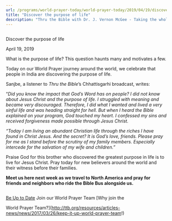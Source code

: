 ```yaml
---
url: /programs/world-prayer-today/world-prayer-today/2019/04/19/discover-the-purpose-of-life
title: "Discover the purpose of life"
description: "Thru the Bible with Dr. J. Vernon McGee - Taking the whole Word to the whole world"
---
```







## 
 Discover the purpose of life


April 19, 2019




What is the purpose of life? This question haunts many and motivates a few. 


Today on our World Prayer journey around the world, we celebrate that people in India are discovering the purpose of life. 


Sanjbe, a listener to *Thru the Bible*’s Chhattisgarhi broadcast, writes:


“*Did you know the impact that God’s Word has on people? I did not know about Jesus Christ and the purpose of life. I struggled with meaning and became very discouraged. Therefore, I did what I wanted and lived a very sinful life and was heading straight for hell. But when I heard the Bible explained on your program, God touched my heart. I confessed my sins and received forgiveness made possible through Jesus Christ.*


*“Today I am living an abundant Christian life through the riches I have found in Christ Jesus. And the secret? It is God’s love, friends. Please pray for me as I stand before the scrutiny of my family members. Especially intercede for the salvation of my wife and children.”*


Praise God for this brother who discovered the greatest purpose in life is to live for Jesus Christ. Pray today for new believers around the world and their witness before their families. 


**Meet us here next week as we travel to North America and pray for friends and neighbors who ride the Bible Bus alongside us.** 







## 




[Be Up to Date](http://feeds.feedburner.com/WorldPrayerToday "World Prayer Today RSS Feed")
Join our World Prayer Team
[Why join the  

World Prayer Team?](http://ttb.org/resources/articles-news/news/2017/03/26/keep-it-up-world-prayer-team!)




